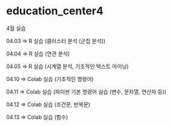 # education_center4

4월 실습

04.03 => R 실습 (클러스터 분석 (군집 분석))

04.04 => R 실습 (연관 분석)

04.05 => R 실습 (시계열 분석, 기초적인 텍스트 마이닝)

04.10 => Colab 실습 (기초적인 명령어)

04.11 => Colab 실습 (파이썬 기본 명령어 실습 (변수, 문자열, 연산자 등))

04.12 => Colab 실습 (조건문, 반복문)

04.13 => Colab 실습 (함수)
